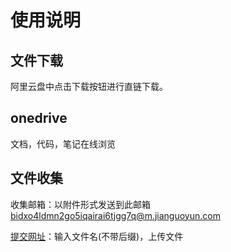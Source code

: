 # 使用说明

## 文件下载

阿里云盘中点击下载按钮进行直链下载。

## onedrive

文档，代码，笔记在线浏览

## 文件收集

收集邮箱：以附件形式发送到此邮箱 bidxo4ldmn2go5iqairai6tjgg7q@m.jianguoyun.com

[提交网址](https://share.wqcblog.run)：输入文件名(不带后缀)，上传文件

[^]: 文本形式类型的文件可以通过Alist驱动渲染，其余能否预览渲染取决于网盘本身是否支持

